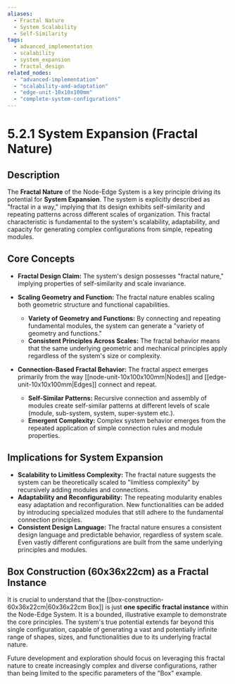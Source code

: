 ```yaml
---
aliases:
  - Fractal Nature
  - System Scalability
  - Self-Similarity
tags:
  - advanced_implementation
  - scalability
  - system_expansion
  - fractal_design
related_nodes:
  - "advanced-implementation"
  - "scalability-and-adaptation"
  - "edge-unit-10x10x100mm"
  - "complete-system-configurations"
---
```

# 5.2.1 System Expansion (Fractal Nature)

## Description

The **Fractal Nature** of the Node-Edge System is a key principle driving its potential for **System Expansion**. The system is explicitly described as "fractal in a way," implying that its design exhibits self-similarity and repeating patterns across different scales of organization. This fractal characteristic is fundamental to the system's scalability, adaptability, and capacity for generating complex configurations from simple, repeating modules.

## Core Concepts

- **Fractal Design Claim:** The system's design possesses "fractal nature," implying properties of self-similarity and scale invariance.
- **Scaling Geometry and Function:** The fractal nature enables scaling both geometric structure and functional capabilities.
    - **Variety of Geometry and Functions:** By connecting and repeating fundamental modules, the system can generate a "variety of geometry and functions."
    - **Consistent Principles Across Scales:** The fractal behavior means that the same underlying geometric and mechanical principles apply regardless of the system's size or complexity.

- **Connection-Based Fractal Behavior:** The fractal aspect emerges primarily from the way [[node-unit-10x100x100mm|Nodes]] and [[edge-unit-10x10x100mm|Edges]] connect and repeat.
    - **Self-Similar Patterns:** Recursive connection and assembly of modules create self-similar patterns at different levels of scale (module, sub-system, system, super-system etc.).
    - **Emergent Complexity:** Complex system behavior emerges from the repeated application of simple connection rules and module properties.

## Implications for System Expansion

- **Scalability to Limitless Complexity:** The fractal nature suggests the system can be theoretically scaled to "limitless complexity" by recursively adding modules and connections.
- **Adaptability and Reconfigurability:** The repeating modularity enables easy adaptation and reconfiguration. New functionalities can be added by introducing specialized modules that still adhere to the fundamental connection principles.
- **Consistent Design Language:** The fractal nature ensures a consistent design language and predictable behavior, regardless of system scale. Even vastly different configurations are built from the same underlying principles and modules.

## Box Construction (60x36x22cm) as a Fractal Instance

It is crucial to understand that the [[box-construction-60x36x22cm|60x36x22cm Box]] is just **one specific fractal instance** within the Node-Edge System. It is a bounded, illustrative example to demonstrate the core principles. The system's true potential extends far beyond this single configuration, capable of generating a vast and potentially infinite range of shapes, sizes, and functionalities due to its underlying fractal nature.

Future development and exploration should focus on leveraging this fractal nature to create increasingly complex and diverse configurations, rather than being limited to the specific parameters of the "Box" example.